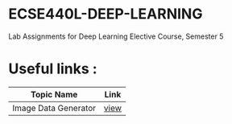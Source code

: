# ECSE440L-DEEP-LEARNING
Lab Assignments for Deep Learning Elective Course, Semester 5

# Useful links : 

Topic Name | Link |
------------|------|
Image Data Generator | [view](https://blog.keras.io/building-powerful-image-classification-models-using-very-little-data.html) |
